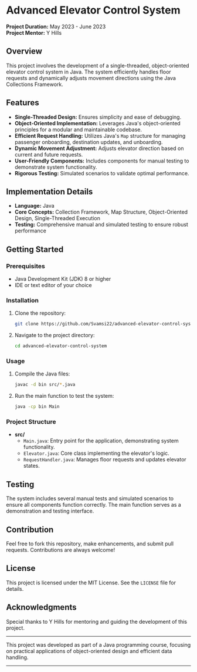 # Advanced Elevator Control System

**Project Duration:** May 2023 - June 2023  
**Project Mentor:** Y Hills

## Overview
This project involves the development of a single-threaded, object-oriented elevator control system in Java. The system efficiently handles floor requests and dynamically adjusts movement directions using the Java Collections Framework.

## Features
- **Single-Threaded Design:** Ensures simplicity and ease of debugging.
- **Object-Oriented Implementation:** Leverages Java's object-oriented principles for a modular and maintainable codebase.
- **Efficient Request Handling:** Utilizes Java's `Map` structure for managing passenger onboarding, destination updates, and unboarding.
- **Dynamic Movement Adjustment:** Adjusts elevator direction based on current and future requests.
- **User-Friendly Components:** Includes components for manual testing to demonstrate system functionality.
- **Rigorous Testing:** Simulated scenarios to validate optimal performance.

## Implementation Details
- **Language:** Java
- **Core Concepts:** Collection Framework, Map Structure, Object-Oriented Design, Single-Threaded Execution
- **Testing:** Comprehensive manual and simulated testing to ensure robust performance

## Getting Started
### Prerequisites
- Java Development Kit (JDK) 8 or higher
- IDE or text editor of your choice

### Installation
1. Clone the repository:
    ```bash
    git clone https://github.com/Svamsi22/advanced-elevator-control-system.git
    ```
2. Navigate to the project directory:
    ```bash
    cd advanced-elevator-control-system
    ```

### Usage
1. Compile the Java files:
    ```bash
    javac -d bin src/*.java
    ```
2. Run the main function to test the system:
    ```bash
    java -cp bin Main
    ```

### Project Structure
- **src/**
  - `Main.java`: Entry point for the application, demonstrating system functionality.
  - `Elevator.java`: Core class implementing the elevator's logic.
  - `RequestHandler.java`: Manages floor requests and updates elevator states.

## Testing
The system includes several manual tests and simulated scenarios to ensure all components function correctly. The main function serves as a demonstration and testing interface.

## Contribution
Feel free to fork this repository, make enhancements, and submit pull requests. Contributions are always welcome!

## License
This project is licensed under the MIT License. See the `LICENSE` file for details.

## Acknowledgments
Special thanks to Y Hills for mentoring and guiding the development of this project.

---

This project was developed as part of a Java programming course, focusing on practical applications of object-oriented design and efficient data handling.

---


